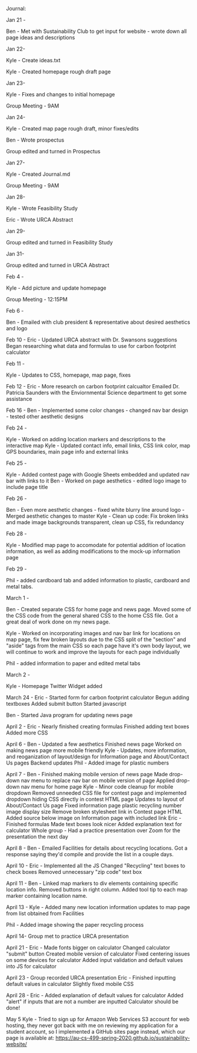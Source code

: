 Journal:

Jan 21 -

 Ben - Met with Sustainability Club to get input for website - wrote down all page ideas and descriptions

Jan 22-

 Kyle - Create ideas.txt
 
 Kyle - Created homepage rough draft page

Jan 23-

 Kyle - Fixes and changes to initial homepage
 
 Group Meeting - 9AM

Jan 24-

 Kyle - Created map page rough draft, minor fixes/edits
 
 Ben - Wrote prospectus
 
 Group edited and turned in Prospectus

Jan 27-

 Kyle - Created Journal.md
 
 Group Meeting - 9AM
 
Jan 28-

 Kyle - Wrote Feasibility Study
 
 Eric - Wrote URCA Abstract
 
Jan 29-

 Group edited and turned in Feasibility Study
 
Jan 31-

 Group edited and turned in URCA Abstract
 
Feb 4 -

 Kyle - Add picture and update homepage

 Group Meeting - 12:15PM
 
 Feb 6 -
 
 Ben - Emailed with club president & representative about desired aesthetics and logo
 
Feb 10 -
 Eric - Updated URCA abstract with Dr. Swansons suggestions
 Began researching what data and formulas to use for carbon footprint calculator
 
Feb 11 -

 Kyle - Updates to CSS, homepage, map page, fixes
 
Feb 12 -
 Eric - More research on carbon footprint calcualtor
 Emailed Dr. Patricia Saunders with the Enviornmental Science department to get some assistance
 
 Feb 16 -
 Ben - Implemented some color changes - changed nav bar design - tested other aesthetic designs

 Feb 24 -
 
 Kyle - Worked on adding location markers and descriptions to the interactive map
 Kyle - Updated contact info, email links, CSS link color, map GPS boundaries, main page info and external links
 
 Feb 25 -
 
 Kyle - Added contest page with Google Sheets embedded and updated nav bar with links to it
 Ben - Worked on page aesthetics - edited logo image to include page title
 
 Feb 26 -
 
 Ben - Even more aesthetic changes - fixed white blurry line around logo - Merged aesthetic changes to master
 Kyle - Clean up code: Fix broken links and made image backgrounds transparent, clean up CSS, fix redundancy

 Feb 28 -

 Kyle - Modified map page to accomodate for potential addition of location information, as well as adding
  modifications to the mock-up information page
  
Feb 29 -

 Phil - added cardboard tab and added information to plastic, cardboard and metal tabs. 

March 1 -

 Ben - Created separate CSS for home page and news page. Moved some of the CSS code from the general shared CSS to the home CSS file.
 Got a great deal of work done on my news page.

 Kyle - Worked on incorporating images and nav bar link for locations on map page, fix few broken layouts due to the CSS split of the "section" and "aside" tags from the main CSS so each page
 have it's own body layout, we will continue to work and improve the layouts for each page individually
 
 Phil - added information to paper and edited metal tabs

March 2 -

 Kyle - Homepage Twitter Widget added

March 24 -
Eric - Started form for carbon footprint calculator
	Begun adding textboxes
	Added submit button
	Started javascript
	
Ben - Started Java program for updating news page

April 2 -
Eric - Nearly finished creating formulas
	Finished adding text boxes
	Added more CSS
	
April 6 -
Ben - Updated a few aesthetics
	Finished news page
	Worked on making news page more mobile friendly
Kyle - Updates, more information, and reoganization of layout/design for Information page and About/Contact Us pages
	Backend updates
Phil - Added image for plastic numbers
	
April 7 -
Ben - Finished making mobile version of news page
	Made drop-down nav menu to replace nav bar on mobile version of page
	Applied drop-down nav menu for home page
Kyle - Minor code cleanup for mobile dropdown
	Removed unneeded CSS file for contest page and implemented dropdown hiding CSS directly in contest HTML page
	Updates to layout of About/Contact Us page
	Fixed information page plastic recycling number image display size
	Remove broken stylesheet link in Contest page HTML
	Added source below image on Information page with included link
Eric - Finished formulas
	Made text boxes look nicer
	Added explanation text for calculator
Whole group -
	Had a practice presentation over Zoom for the presentation the next day
	
April 8 -
Ben - Emailed Facilities for details about recycling locations. Got a response saying they'd compile and provide the list in a couple days.

April 10 -
Eric - Implemented all the JS
	Changed "Recycling" text boxes to check boxes
	Removed unnecessary "zip code" text box
	
April 11 -
Ben - Linked map markers to div elements containing specific location info. Removed buttons in right column.
	Added tool tip to each map marker containing location name.
	
April 13 -
Kyle - Added many new location information updates to map page from list obtained from Facilities

Phil - Added image showing the paper recycling process

April 14-
	Group met to practice URCA presentation

April 21 -
Eric - Made fonts bigger on calculator
	Changed calculator "submit" button
	Created mobile version of calculator
	Fixed centering issues on some devices for calculator
	Added input validation and default values into JS for calculator

April 23 -
Group recorded URCA presentation
Eric - Finished inputting default values in calculator
	Slightly fixed mobile CSS

April 28 -
Eric - Added explanation of default values for calculator
	Added "alert" if inputs that are not a number are inputted
	Calculator should be done!
	
May 5
Kyle - Tried to sign up for Amazon Web Services S3 account for web hosting, they never got back with me on reviewing my application for a student account, so
	I implemented a GitHub sites page instead, which our page is available at:
	https://au-cs-499-spring-2020.github.io/sustainability-website/
